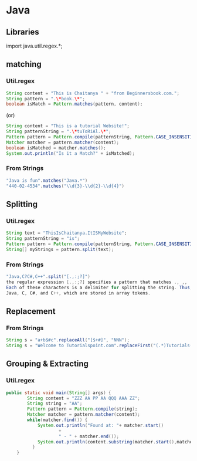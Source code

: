 # Java  
  
  
## Libraries  
import java.util.regex.*;   
  
  
## matching  
  
### Util.regex 
```java
String content = "This is Chaitanya " + "from Beginnersbook.com.";  
String pattern = ".\*book.\*";  
boolean isMatch = Pattern.matches(pattern, content);  
```
(or)  
```java
String content = "This is a tutorial Website!";  
String patternString = ".\*tuToRiAl.\*";  
Pattern pattern = Pattern.compile(patternString, Pattern.CASE_INSENSITIVE);  
Matcher matcher = pattern.matcher(content);  
boolean isMatched = matcher.matches();  
System.out.println("Is it a Match?" + isMatched);  
```
  
### From Strings  
```java
"Java is fun".matches("Java.*")  
"440-02-4534".matches("\\d{3}-\\d{2}-\\d{4}")  
```
  
  
## Splitting  
  
### Util.regex  
```java
String text = "ThisIsChaitanya.ItISMyWebsite";  
String patternString = "is";  
Pattern pattern = Pattern.compile(patternString, Pattern.CASE_INSENSITIVE);  
String[] myStrings = pattern.split(text);  
```
  
### From Strings  
```java
"Java,C?C#,C++".split("[.,:;?]")  
the regular expression [.,:;?] specifies a pattern that matches ., ,, :, ;, or ?.  
Each of these characters is a delimiter for splitting the string. Thus, the string is split into
Java, C, C#, and C++, which are stored in array tokens.  
```
  
  
## Replacement  
  
### From Strings  
```java
String s = "a+b$#c".replaceAll("[$+#]", "NNN");  
String s = "Welcome to Tutorialspoint.com".replaceFirst("(.*)Tutorials(.*)", "AMROOD"));  
```
  
  
## Grouping & Extracting  
  
### Util.regex  
```java
public static void main(String[] args) {  
        String content = "ZZZ AA PP AA QQQ AAA ZZ";  
        String string = "AA";  
        Pattern pattern = Pattern.compile(string);  
        Matcher matcher = pattern.matcher(content);  
        while(matcher.find()) {  
            System.out.println("Found at: "+ matcher.start()  
                    +  
                    " - " + matcher.end());  
            System.out.println(content.substring(matcher.start(),matcher.end()));  
          }  
    }
```
